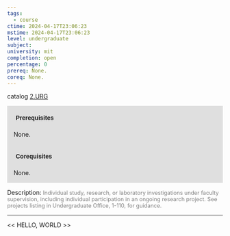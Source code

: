 ```yaml
---
tags:
  - course
ctime: 2024-04-17T23:06:23
mstime: 2024-04-17T23:06:23
level: undergraduate
subject: 
university: mit
completion: open
percentage: 0
prereq: None.
coreq: None.
---
```


catalog [2.URG](http://student.mit.edu/catalog/m2c.html#2.URG)

<span style="display: block; padding: 15px; background-color: rgb(100, 100, 100, 0.2);"><font id="m_prereq2016_0" style="display: block; font-family: Arial, sans-serif; font-weight: bold; padding: 5px">Prerequisites</font><br><span id="prereq2016_0">None.</span></span>
<span style="display: block; padding: 15px; background-color: rgb(100, 100, 100, 0.2);"><font id="m_coreq2016_0" style="display: block; font-family: Arial, sans-serif; font-weight: bold; padding: 5px">Corequisites</font><br><span id="coreq2016_0">None.</span></span>

<font style="">Description:</font>
<font style="color: grey; font-size: 0.8rem;">Individual study, research, or laboratory investigations under faculty supervision, including individual participation in an ongoing research project. See projects listing in Undergraduate Office, 1-110, for guidance.</font>



---

<< HELLO, WORLD >>
